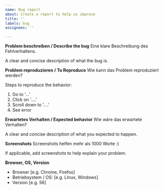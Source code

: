 ```yaml
---
name: Bug report
about: Create a report to help us improve
title: ''
labels: bug
assignees: ''

---
```


**Problem beschreiben / Describe the bug**
Eine klare Beschreibung des Fehlverhaltens.

A clear and concise description of what the bug is.

**Problem reproduzieren / To Reproduce**
Wie kann das Problem reproduziert werden?

Steps to reproduce the behavior:
1. Go to '...'
2. Click on '....'
3. Scroll down to '....'
4. See error

**Erwartetes Verhalten / Expected behavior**
Wie wäre das erwartete Verhalten? 

A clear and concise description of what you expected to happen.

**Screenshots**
Screenshots helfen mehr als 1000 Worte :)

If applicable, add screenshots to help explain your problem.

**Browser, OS, Version**
 - Browser [e.g. Chrome, Firefox]
 - Betriebsystem / OS: [e.g. LInux, Windows]
 - Version [e.g. 56]
